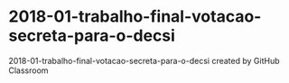 # 2018-01-trabalho-final-votacao-secreta-para-o-decsi
2018-01-trabalho-final-votacao-secreta-para-o-decsi created by GitHub Classroom


